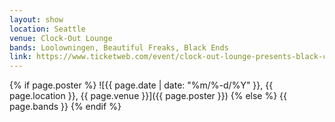 ```yaml
---
layout: show
location: Seattle
venue: Clock-Out Lounge
bands: Loolowningen, Beautiful Freaks, Black Ends
link: https://www.ticketweb.com/event/clock-out-lounge-presents-black-clock-out-lounge-tickets/12925745
---
```


{% if page.poster %}
![{{ page.date | date: "%m/%-d/%Y" }}, {{ page.location }}, {{ page.venue }}]({{ page.poster }})
{% else %}
{{ page.bands }}
{% endif %}
